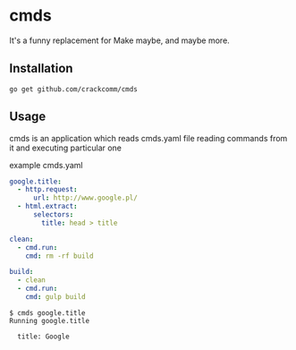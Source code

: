 cmds
====

It's a funny replacement for Make maybe, and maybe more.

Installation
------------

	go get github.com/crackcomm/cmds

Usage
-----

cmds is an application which reads cmds.yaml file reading commands from it and executing particular one

example cmds.yaml

```YAML
google.title:
  - http.request:
      url: http://www.google.pl/
  - html.extract:
      selectors:
        title: head > title

clean:
  - cmd.run:
    cmd: rm -rf build

build:
  - clean
  - cmd.run:
    cmd: gulp build
```

```
$ cmds google.title
Running google.title

  title: Google

```
